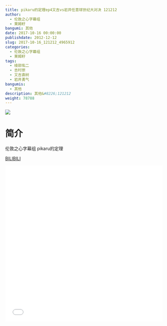 ```yaml
---
title: pikaru的定理ep4又吉vs岩井任意球世纪大对决 121212
author: 
  - 伦敦之心字幕组
  - 莱姆籽
bangumi: 其他
date: 2017-10-16 00:00:00
publishdate: 2012-12-12
slug: 2017-10-16_121212_4965912
categories: 
  - 伦敦之心字幕组
  - 莱姆籽
tags: 
  - 绫部佑二
  - 吉村崇
  - 又吉直树
  - 岩井勇气
bangumis: 
  - 其他
description: 其他&#8226;121212
weight: 78788
---
```


![](https://i.imgur.com/w16PmJA.jpg)

# 简介  
伦敦之心字幕组 pikaru的定理


  [BILIBILI](https://www.bilibili.com/video/av4965912/)


  <iframe src="//www.bilibili.com/html/html5player.html?cid=8065555&aid=4965912" width="100%" height="500" frameborder="0" allowfullscreen="allowfullscreen"></iframe>
